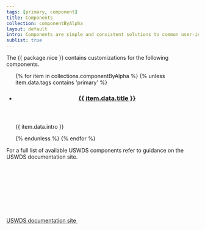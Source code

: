 ```yaml
---
tags: [primary, component]
title: Components
collection: componentByAlpha
layout: default
intro: Components are simple and consistent solutions to common user-interface needs.
sublist: true
---
```


The {{ package.nice }} contains customizations for the following components.

<ul class="usa-card-group flex-row margin-top-4">
  {% for item in collections.componentByAlpha %}
  {% unless item.data.tags contains 'primary' %}
  <li class="usa-card site-component-card mobile-lg:grid-col-6 tablet-lg:grid-col-4 margin-bottom-2" role="region" aria-label="{{ item.data.title }} component">
    <div class="usa-card__container">
      <header class="usa-card__header">
        <h3 class="usa-card__heading font-lang-lg">
          <a href="{{ config.baseUrl }}{{ item.url }}">{{ item.data.title }}</a>
        </h3>
      </header>
      <div class="usa-card__body font-lang-sm">
        <p>{{ item.data.intro }}</p>
      </div>
    </div>
  </li>
  {% endunless %}
  {% endfor %}
</ul>

For a full list of available USWDS components refer to guidance on the USWDS documentation site.

<a class="usa-button cfa-button usa-button--outline" href="https://designsystem.digital.gov/components/overview" target="_blank" rel="noopener nofollow">
  <span>USWDS documentation site</span>

  <svg class="usa-icon" aria-hidden="true" focusable="false" role="img">
    <use href="{{ config.baseUrl }}uswds/img/sprite.svg#launch"></use>
  </svg>
</a>
